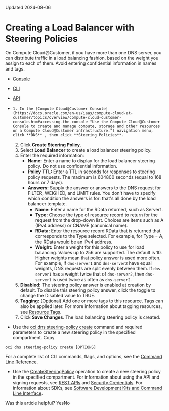 Updated 2024-08-06
# Creating a Load Balancer with Steering Policies
On Compute Cloud@Customer, if you have more than one DNS server, you can distribute traffic in a load balancing fashion, based on the weight you assign to each of them.
Avoid entering confidential information in names and tags.
  * [Console](https://docs.oracle.com/en-us/iaas/compute-cloud-at-customer/topics/network/creating-a-load-balancer-with-steering-policies.htm)
  * [CLI](https://docs.oracle.com/en-us/iaas/compute-cloud-at-customer/topics/network/creating-a-load-balancer-with-steering-policies.htm)
  * [API](https://docs.oracle.com/en-us/iaas/compute-cloud-at-customer/topics/network/creating-a-load-balancer-with-steering-policies.htm)


  *     1. In the [Compute Cloud@Customer Console](https://docs.oracle.com/en-us/iaas/compute-cloud-at-customer/topics/overview/compute-cloud-customer-console.htm#accessing-the-console "Use the Compute Cloud@Customer Console to create and manage compute, storage and other resources on a Compute Cloud@Customer infrastructure.") navigation menu, click **DNS** , then click **Steering Policies**.
    2. Click **Create Steering Policy**.
    3. Select **Load Balancer** to create a load balancer steering policy.
    4. Enter the required information:
       * **Name:** Enter a name to display for the load balancer steering policy. Do not use confidential information.
       * **Policy TTL:** Enter a TTL in seconds for responses to steering policy requests. The maximum is 604800 seconds (equal to 168 hours or 7 days).
       * **Answers:** Supply the answer or answers to the DNS request for FILTER, WEIGHED, and LIMIT rules. You don't have to specify which condition the answers is for: that's all done by the load balancer template. 
         * **Name:** Enter a name for the RData returned, such as Server1.
         * **Type:** Choose the type of resource record to return for the request from the drop-down list. Choices are items such as A (IPv4 address) or CNAME (canonical name).
         * **RData:** Enter the resource record RData that is returned that corresponds to the Type selected. For example, for Type = A, the RData would be an IPv4 address.
         * **Weight:** Enter a weight for this policy to use for load balancing. Values up to 256 are supported. The default is 10. Higher weights mean that policy answer is used more often. For example, if `dns-server1` and `dns-server2` have equal weights, DNS requests are split evenly between them. If `dns-server1` has a weight twice that of `dns-server2`, then `dns-server1` is used twice as often as `dns-server2`.
    5. **Disabled:** The steering policy answer is enabled at creation by default. To disable this steering policy answer, click the toggle to change the Disabled value to TRUE. 
    6. **Tagging:** (Optional) Add one or more tags to this resource. Tags can also be applied later. For more information about tagging resources, see [Resource Tags](https://docs.oracle.com/iaas/Content/General/Concepts/resourcetags.htm).
    7. Click **Save Changes**. 
The load balancing steering policy is created.
  * Use the [oci dns steering-policy create](https://docs.oracle.com/iaas/tools/oci-cli/latest/oci_cli_docs/cmdref/dns/steering-policy/create.html) command and required parameters to create a new steering policy in the specified compartment.
Copy
```
oci dns steering-policy create [OPTIONS]
```

For a complete list of CLI commands, flags, and options, see the [Command Line Reference](https://docs.oracle.com/iaas/tools/oci-cli/latest/oci_cli_docs/index.html).
  * Use the [CreateSteeringPolicy](https://docs.oracle.com/iaas/api/#/en/dns/latest/SteeringPolicy/CreateSteeringPolicy) operation to create a new steering policy in the specified compartment.
For information about using the API and signing requests, see [REST APIs](https://docs.oracle.com/iaas/Content/API/Concepts/usingapi.htm#REST_APIs) and [Security Credentials](https://docs.oracle.com/iaas/Content/General/Concepts/credentials.htm). For information about SDKs, see [Software Development Kits and Command Line Interface](https://docs.oracle.com/iaas/Content/API/Concepts/sdks.htm#Software_Development_Kits_and_Command_Line_Interface).


Was this article helpful?
YesNo


